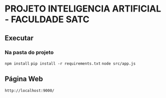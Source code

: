 # PROJETO INTELIGENCIA ARTIFICIAL - FACULDADE SATC

## Executar

### Na pasta do projeto
```npm install```
```pip install -r requirements.txt```
```node src/app.js```

## Página Web
```http://localhost:9000/```
